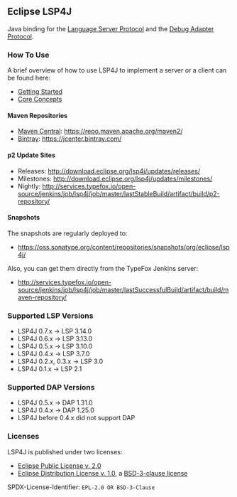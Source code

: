 ## Eclipse LSP4J

Java binding for the [Language Server Protocol](https://github.com/Microsoft/language-server-protocol) and the [Debug Adapter Protocol](https://microsoft.github.io/debug-adapter-protocol/).

### How To Use

A brief overview of how to use LSP4J to implement a server or a client can be found here:

 * [Getting Started](documentation/README.md)
 * [Core Concepts](documentation/jsonrpc.md)

#### Maven Repositories

 * [Maven Central](https://repo.maven.apache.org/maven2/org/eclipse/lsp4j/): https://repo.maven.apache.org/maven2/
 * [Bintray](https://bintray.com/bintray/jcenter/org.eclipse.lsp4j%3Aorg.eclipse.lsp4j/): https://jcenter.bintray.com/

#### p2 Update Sites

 * Releases: http://download.eclipse.org/lsp4j/updates/releases/
 * Milestones: http://download.eclipse.org/lsp4j/updates/milestones/
 * Nightly: http://services.typefox.io/open-source/jenkins/job/lsp4j/job/master/lastStableBuild/artifact/build/p2-repository/

#### Snapshots

The snapshots are regularly deployed to:
 * https://oss.sonatype.org/content/repositories/snapshots/org/eclipse/lsp4j/

Also, you can get them directly from the TypeFox Jenkins server:
 * http://services.typefox.io/open-source/jenkins/job/lsp4j/job/master/lastSuccessfulBuild/artifact/build/maven-repository/

### Supported LSP Versions

 * LSP4J 0.7.x &rarr; LSP 3.14.0
 * LSP4J 0.6.x &rarr; LSP 3.13.0
 * LSP4J 0.5.x &rarr; LSP 3.10.0
 * LSP4J 0.4.x &rarr; LSP 3.7.0
 * LSP4J 0.2.x, 0.3.x &rarr; LSP 3.0
 * LSP4J 0.1.x &rarr; LSP 2.1

### Supported DAP Versions

 * LSP4J 0.5.x &rarr; DAP 1.31.0
 * LSP4J 0.4.x &rarr; DAP 1.25.0
 * LSP4J before 0.4.x did not support DAP

### Licenses

LSP4J is published under two licenses:

 * [Eclipse Public License v. 2.0](https://www.eclipse.org/legal/epl-2.0)
 * [Eclipse Distribution License v. 1.0](https://www.eclipse.org/org/documents/edl-v10.php), a [BSD-3-clause license](https://opensource.org/licenses/BSD-3-Clause)

SPDX-License-Identifier: `EPL-2.0 OR BSD-3-Clause`
